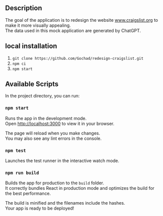 ## Description
The goal of the application is to redesign the website www.craigslist.org to make it more visually appealing. \
The data used in this mock application are generated by ChatGPT.

## local installation
1. `git clone https://github.com/Gochad/redesign-craigslist.git`
2. `npm ci`
3. `npm start`

## Available Scripts
In the project directory, you can run:

### `npm start`

Runs the app in the development mode.\
Open [http://localhost:3000](http://localhost:3000) to view it in your browser.

The page will reload when you make changes.\
You may also see any lint errors in the console.

### `npm test`

Launches the test runner in the interactive watch mode.

### `npm run build`

Builds the app for production to the `build` folder.\
It correctly bundles React in production mode and optimizes the build for the best performance.

The build is minified and the filenames include the hashes.\
Your app is ready to be deployed!
